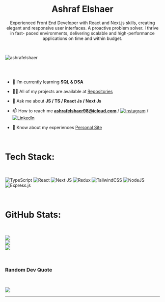 <h1 align="center"> Ashraf Elshaer</h1>
<p align="center">Experienced Front End Developer with
React and Next.js skills, creating elegant
and responsive user interfaces. A
proactive problem solver. I thrive in fast-
paced environments, delivering scalable
and high-performance applications on
time and within budget.</p>

<br />

<p align="left"> <img src="https://komarev.com/ghpvc/?username=ashrafelshaer&label=Profile%20views&color=0e75b6&style=flat" alt="ashrafelshaer" /> </p>

<br /><br />

- 🌱 I’m currently learning **SQL & DSA**

- 👨‍💻 All of my projects are available at [Repositories](https://github.com/AshrafElshaer?tab=repositories)

- 💬 Ask me about **JS / TS / React Js / Next Js**

- 📫 How to reach me **ashrafelshaer98@icloud.com** / [![Instagram](https://img.shields.io/badge/Instagram-%23E4405F.svg?logo=Instagram&logoColor=white)](https://instagram.com/ashraf.elsha3er) / [![LinkedIn](https://img.shields.io/badge/LinkedIn-%230077B5.svg?logo=linkedin&logoColor=white)](https://linkedin.com/in/ashrafelshaer)

- 📄 Know about my experiences [Personal Site](https://www.ashrafelshaer.com/)

<br />

# Tech Stack:

<br />

![TypeScript](https://img.shields.io/badge/typescript-%23007ACC.svg?style=for-the-badge&logo=typescript&logoColor=white) ![React](https://img.shields.io/badge/react-%2320232a.svg?style=for-the-badge&logo=react&logoColor=%2361DAFB)
![Next JS](https://img.shields.io/badge/Next-black?style=for-the-badge&logo=next.js&logoColor=white) ![Redux](https://img.shields.io/badge/redux-%23593d88.svg?style=for-the-badge&logo=redux&logoColor=white) ![TailwindCSS](https://img.shields.io/badge/tailwindcss-%2338B2AC.svg?style=for-the-badge&logo=tailwind-css&logoColor=white) ![NodeJS](https://img.shields.io/badge/node.js-6DA55F?style=for-the-badge&logo=node.js&logoColor=white) ![Express.js](https://img.shields.io/badge/express.js-%23404d59.svg?style=for-the-badge&logo=express&logoColor=%2361DAFB)

<br />

# GitHub Stats:

<br />

![](https://github-readme-stats.vercel.app/api?username=AshrafElshaer&theme=dark&hide_border=true&include_all_commits=true&count_private=true)<br/>
![](https://github-readme-streak-stats.herokuapp.com/?user=AshrafElshaer&theme=dark&hide_border=true)<br/>
![](https://github-readme-stats.vercel.app/api/top-langs/?username=AshrafElshaer&theme=dark&hide_border=true&include_all_commits=true&count_private=true&layout=compact)

<br />

### Random Dev Quote

<br />

![](https://quotes-github-readme.vercel.app/api?type=horizontal&theme=tokyonight)

---
